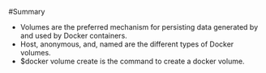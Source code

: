 #Summary 
- Volumes are the preferred mechanism for persisting data generated by and used by Docker containers.
- Host, anonymous, and, named are the different types of Docker volumes.
- $docker volume create is the command to create a docker volume.



